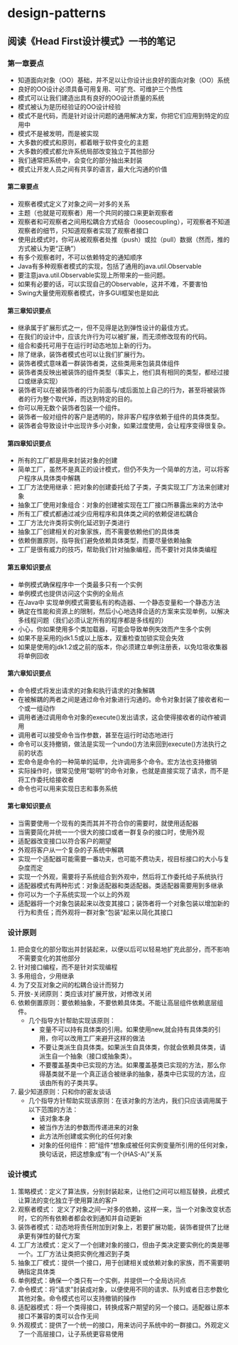 # design-patterns
## 阅读《Head First设计模式》一书的笔记
### 第一章要点
- 知道面向对象（OO）基础，并不足以让你设计出良好的面向对象（OO）系统
- 良好的OO设计必须具备可用复用、可扩充、可维护三个热性
- 模式可以让我们建造出具有良好的OO设计质量的系统
- 模式被认为是历经验证的OO设计经验
- 模式不是代码，而是针对设计问题的通用解决方案，你把它们应用到特定的应用中
- 模式不是被发明，而是被实现
- 大多数的模式和原则，都着眼于软件变化的主题
- 大多数的模式都允许系统局部改变独立于其他部分
- 我们通常把系统中，会变化的部分抽出来封装
- 模式让开发人员之间有共享的语言，最大化沟通的价值

#### 第二章要点
- 观察者模式定义了对象之间一对多的关系
- 主题（也就是可观察者）用一个共同的接口来更新观察者
- 观察者和可观察者之间用松耦合方式结合（loosecoupling），可观察者不知道观察者的细节，只知道观察者实现了观察者接口
- 使用此模式时，你可从被观察者处推（push）或拉（pull）数据（然而，推的方式被认为更“正确”）
- 有多个观察者时，不可以依赖特定的通知顺序
- Java有多种观察者模式的实现，包括了通用的java.util.Observable
- 要注意java.util.Observable实现上所带来的一些问题。
- 如果有必要的话，可以实现自己的Observable，这并不难，不要害怕
- Swing大量使用观察者模式，许多GUI框架也是如此

#### 第三章知识要点
- 继承属于扩展形式之一，但不见得是达到弹性设计的最佳方式。
- 在我们的设计中，应该允许行为可以被扩展，而无须修改现有的代码。
- 组合和委托可用于在运行时动态地加上新的行为。
- 除了继承，装饰者模式也可以让我们扩展行为。
- 装饰者模式意味着一群装饰者类，这些类用来包装具体组件
- 装饰者类反映出被装饰的组件类型（事实上，他们具有相同的类型，都经过接口或继承实现）
- 装饰者可以在被装饰者的行为前面与/或后面加上自己的行为，甚至将被装饰者的行为整个取代掉，而达到特定的目的。
- 你可以用无数个装饰者包装一个组件。
- 装饰者一般对组件的客户是透明的，除非客户程序依赖于组件的具体类型。
- 装饰者会导致设计中出现许多小对象，如果过度使用，会让程序变得很复杂。

#### 第四章知识要点
- 所有的工厂都是用来封装对象的创建
- 简单工厂，虽然不是真正的设计模式，但仍不失为一个简单的方法，可以将客户程序从具体类中解耦
- 工厂方法使用继承：把对象的创建委托给了子类，子类实现工厂方法来创建对象
- 抽象工厂使用对象组合：对象的创建被实现在工厂接口所暴露出来的方法中
- 所有工厂模式都通过减少应用程序和具体类之间的依赖促进松耦合
- 工厂方法允许类将实例化延迟到子类进行
- 抽象工厂创建相关的对象家族，而不需要依赖他们的具体类
- 依赖倒置原则，指导我们避免依赖具体类型，而要尽量依赖抽象
- 工厂是很有威力的技巧，帮助我们针对抽象编程，而不要针对具体类编程

#### 第五章知识要点
- 单例模式确保程序中一个类最多只有一个实例
- 单例模式也提供访问这个实例的全局点
- 在Java中 实现单例模式需要私有的构造器、一个静态变量和一个静态方法
- 确定在性能和资源上的限制，然后小心地选择合适的方案来实现单例，以解决多线程问题（我们必须认定所有的程序都是多线程的）
- 小心，你如果使用多个类加载器，可能会导致单例失效而产生多个实例
- 如果不是采用的jdk1.5或以上版本，双重检查加锁实现会失效
- 如果是使用的jdk1.2或之前的版本，你必须建立单例注册表，以免垃圾收集器将单例回收

#### 第六章知识要点
- 命令模式将发出请求的对象和执行请求的对象解耦
- 在被解耦的两者之间是通过命令对象进行沟通的。命令对象封装了接收者和一个或一组动作
- 调用者通过调用命令对象的execute()发出请求，这会使得接收者的动作被调用
- 调用者可以接受命令当作参数，甚至在运行时动态地进行
- 命令可以支持撤销，做法是实现一个undo()方法来回到execute()方法执行之前的状态
- 宏命令是命令的一种简单的延申，允许调用多个命令。宏方法也支持撤销
- 实际操作时，很常见使用“聪明”的命令对象，也就是直接实现了请求，而不是将工作委托给接收者
- 命令也可以用来实现日志和事务系统

#### 第七章知识要点
- 当需要使用一个现有的类而其并不符合你的需要时，就使用适配器
- 当需要简化并统一一个很大的接口或者一群复杂的接口时，使用外观
- 适配器改变接口以符合客户的期望
- 外观将客户从一个复杂的子系统中解耦
- 实现一个适配器可能需要一番功夫，也可能不费功夫，视目标接口的大小与复杂度而定
- 实现一个外观，需要将子系统组合到外观中，然后将工作委托给子系统执行
- 适配器模式有两种形式：对象适配器和类适配器。类适配器需要用到多继承
- 你可以为一个子系统实现一个以上的外观
- 适配器将一个对象包装起来以改变其接口；装饰者将一个对象包装以增加新的行为和责任；而外观将一群对象”包装“起来以简化其接口

### 设计原则
1. 把会变化的部分取出并封装起来，以便以后可以轻易地扩充此部分，而不影响不需要变化的其他部分
2. 针对接口编程，而不是针对实现编程
3. 多用组合，少用继承
4. 为了交互对象之间的松耦合设计而努力
5. 开放-关闭原则：类应该对扩展开放，对修改关闭
6. 依赖倒置原则：要依赖抽象，不要依赖具体类。不能让高层组件依赖底层组件。
   + 几个指导方针帮助实现该原则：
      - 变量不可以持有具体类的引用。如果使用new,就会持有具体类的引用，你可以改用工厂来避开这样的做法
      - 不要让类派生自具体类。如果派生自具体类，你就会依赖具体类，请派生自一个抽象（接口或抽象类）。
      - 不要覆盖基类中已实现的方法。如果覆盖基类已实现的方法，那么你得基类就不是一个真正适合被继承的抽象，基类中已实现的方法，应该由所有的子类共享。
7. 最少知道原则：只和你的密友谈话
   + 几个指导方针帮助实现该原则：在该对象的方法内，我们只应该调用属于以下范围的方法：
      - 该对象本身
      - 被当作方法的参数而传递进来的对象
      - 此方法所创建或实例化的任何对象
      - 对象的任何组件：把”组件“想象成被任何实例变量所引用的任何对象，换句话说，把这想象成”有一个(HAS-A)“关系


### 设计模式
1. 策略模式：定义了算法族，分别封装起来，让他们之间可以相互替换，此模式让算法的变化独立于使用算法的客户
2. 观察者模式： 定义了对象之间一对多的依赖，这样一来，当一个对象改变状态时，它的所有依赖者都会收到通知并自动更新
3. 装饰者模式：动态地将责任附加到对象上，若要扩展功能，装饰者提供了比继承更有弹性的替代方案
4. 工厂方法模式：定义了一个创建对象的接口，但由子类决定要实例化的类是哪一个。工厂方法让类把实例化推迟到子类
5. 抽象工厂模式：提供一个接口，用于创建相关或依赖对象的家族，而不需要明确指定具体类
6. 单例模式：确保一个类只有一个实例，并提供一个全局访问点
7. 命令模式：将“请求”封装成对象，以便使用不同的请求、队列或者日志参数化其他对象。命令模式也可以支持撤销的操作
8. 适配器模式：将一个类得接口，转换成客户期望的另一个接口。适配器让原本接口不兼容的类可以合作无间
9. 外观模式：提供了一个统一的接口，用来访问子系统中的一群接口。外观定义了一个高层接口，让子系统更容易使用
